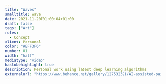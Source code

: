 ```yaml
---
title: "Waves"
smalltitle: wave
date: 2021-11-20T01:00:04+01:00
draft: false
tags: ["Art"]
roles:
  - Concept
client: Personal
color: "#EFF3F6"
number: 01
width: "half"
mediatype: "video"
hastobehighlight: true
description: Personal work using latest deep learning algorithms
externalurl: "https://www.behance.net/gallery/127532391/AI-assisted-paintings"
---
```

